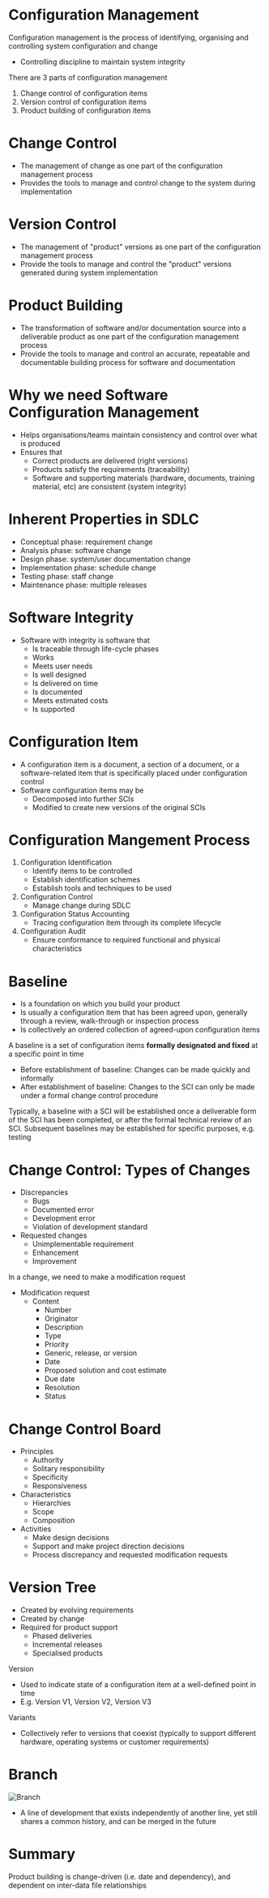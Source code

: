 # Configuration Management

Configuration management is the process of identifying, organising and controlling system configuration and change
- Controlling discipline to maintain system integrity

There are 3 parts of configuration management
1. Change control of configuration items
2. Version control of configuration items
3. Product building of configuration items

# Change Control

- The management of change as one part of the configuration management process
- Provides the tools to manage and control change to the system during implementation

# Version Control

- The management of "product" versions as one part of the configuration management process
- Provide the tools to manage and control the "product" versions generated during system implementation

# Product Building

- The transformation of software and/or documentation source into a deliverable product as one part of the configuration management process
- Provide the tools to manage and control an accurate, repeatable and documentable building process for software and documentation

# Why we need Software Configuration Management

- Helps organisations/teams maintain consistency and control over what is produced
- Ensures that
    - Correct products are delivered (right versions)
    - Products satisfy the requirements (traceability)
    - Software and supporting materials (hardware, documents, training material, etc) are consistent (system integrity)

# Inherent Properties in SDLC

- Conceptual phase: requirement change
- Analysis phase: software change
- Design phase: system/user documentation change
- Implementation phase: schedule change
- Testing phase: staff change
- Maintenance phase: multiple releases

# Software Integrity

- Software with integrity is software that
    - Is traceable through life-cycle phases
    - Works
    - Meets user needs
    - Is well designed
    - Is delivered on time
    - Is documented
    - Meets estimated costs
    - Is supported

# Configuration Item

- A configuration item is a document, a section of a document, or a software-related item that is specifically placed under configuration control
- Software configuration items may be
    - Decomposed into further SCIs
    - Modified to create new versions of the original SCIs

# Configuration Mangement Process

1. Configuration Identification
    - Identify items to be controlled
    - Establish identification schemes
    - Establish tools and techniques to be used
2. Configuration Control
    - Manage change during SDLC
3. Configuration Status Accounting
    - Tracing configuration item through its complete lifecycle
4. Configuration Audit
    - Ensure conformance to required functional and physical characteristics

# Baseline

- Is a foundation on which you build your product
- Is usually a configuration item that has been agreed upon, generally through a review, walk-through or inspection process
- Is collectively an ordered collection of agreed-upon configuration items

A baseline is a set of configuration items **formally designated and fixed** at a specific point in time
- Before establishment of baseline: Changes can be made quickly and informally
- After establishment of baseline: Changes to the SCI can only be made under a formal change control procedure

Typically, a baseline with a SCI will be established once a deliverable form of the SCI has been completed, or after the formal technical review of an SCI. Subsequent baselines may be established for specific purposes, e.g. testing

# Change Control: Types of Changes

- Discrepancies
    - Bugs
    - Documented error
    - Development error
    - Violation of development standard
- Requested changes
    - Unimplementable requirement
    - Enhancement
    - Improvement

In a change, we need to make a modification request
- Modification request
    - Content
        - Number
        - Originator
        - Description
        - Type
        - Priority
        - Generic, release, or version
        - Date
        - Proposed solution and cost estimate
        - Due date
        - Resolution
        - Status

# Change Control Board

- Principles
    - Authority
    - Solitary responsibility
    - Specificity
    - Responsiveness
- Characteristics
    - Hierarchies
    - Scope
    - Composition
- Activities
    - Make design decisions
    - Support and make project direction decisions
    - Process discrepancy and requested modification requests

# Version Tree

- Created by evolving requirements
- Created by change
- Required for product support
    - Phased deliveries
    - Incremental releases
    - Specialised products

Version
- Used to indicate state of a configuration item at a well-defined point in time
- E.g. Version V1, Version V2, Version V3

Variants
- Collectively refer to versions that coexist (typically to support different hardware, operating systems or customer requirements)

# Branch

![Branch](https://wac-cdn.atlassian.com/dam/jcr:a905ddfd-973a-452a-a4ae-f1dd65430027/01%20Git%20branch.svg?cdnVersion=235)
- A line of development that exists independently of another line, yet still shares a common history, and can be merged in the future

# Summary

Product building is change-driven (i.e. date and dependency), and dependent on inter-data file relationships